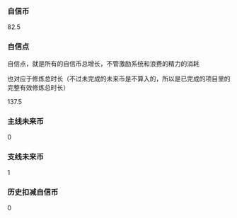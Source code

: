### 自信币
82.5

### 自信点
自信点，就是所有的自信币总增长，不管激励系统和浪费的精力的消耗

也对应于修炼总时长（不过未完成的未来币是不算入的，所以是已完成的项目里的完整有效修炼总时长）

137.5

### 主线未来币
0

### 支线未来币
1

### 历史扣减自信币
0
